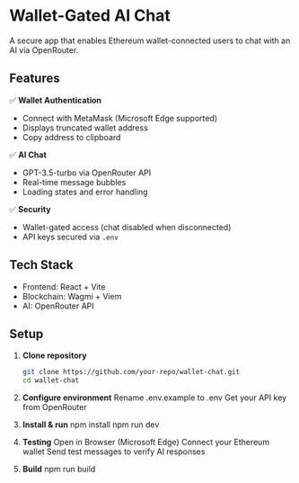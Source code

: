 # Wallet-Gated AI Chat

A secure app that enables Ethereum wallet-connected users to chat with an AI via OpenRouter.

## Features

✅ **Wallet Authentication**  
- Connect with MetaMask (Microsoft Edge supported)  
- Displays truncated wallet address  
- Copy address to clipboard  

✅ **AI Chat**  
- GPT-3.5-turbo via OpenRouter API  
- Real-time message bubbles  
- Loading states and error handling  

✅ **Security**  
- Wallet-gated access (chat disabled when disconnected)  
- API keys secured via `.env`  

## Tech Stack

- Frontend: React + Vite  
- Blockchain: Wagmi + Viem  
- AI: OpenRouter API  

## Setup

1. **Clone repository**
   ```bash
   git clone https://github.com/your-repo/wallet-chat.git
   cd wallet-chat

2. **Configure environment**
	Rename .env.example to .env
	Get your API key from OpenRouter

3. **Install & run**
	npm install
	npm run dev

4. **Testing**
	Open in Browser (Microsoft Edge)
	Connect your Ethereum wallet
	Send test messages to verify AI responses

5. **Build**
	npm run build
	